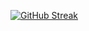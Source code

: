[![GitHub Streak](https://github-readme-streak-stats.herokuapp.com/?user=Ashad001&theme=dark)](https://git.io/streak-stats)
